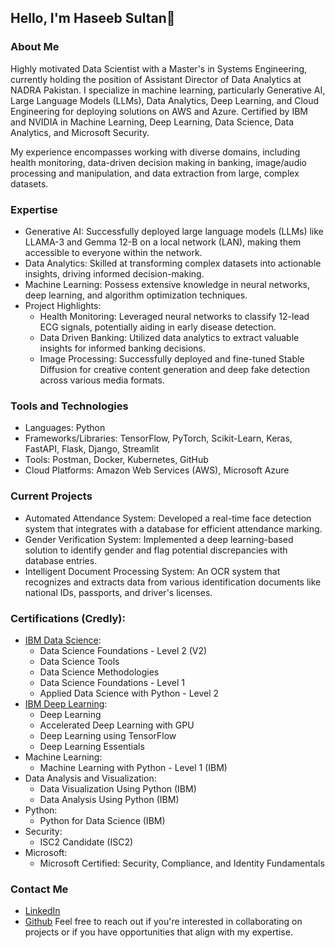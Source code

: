 ## Hello, I'm Haseeb Sultan👋

### About Me
Highly motivated Data Scientist with a Master's in Systems Engineering, currently holding the position of Assistant Director of Data Analytics at NADRA Pakistan. I specialize in machine learning, particularly Generative AI, Large Language Models (LLMs), Data Analytics, Deep Learning, and Cloud Engineering for deploying solutions on AWS and Azure. Certified by IBM and NVIDIA in Machine Learning, Deep Learning, Data Science, Data Analytics, and Microsoft Security.

My experience encompasses working with diverse domains, including health monitoring, data-driven decision making in banking, image/audio processing and manipulation, and data extraction from large, complex datasets.

### Expertise
- Generative AI: Successfully deployed large language models (LLMs) like LLAMA-3 and Gemma 12-B on a local network (LAN), making them accessible to everyone within the network.
- Data Analytics: Skilled at transforming complex datasets into actionable insights, driving informed decision-making.
- Machine Learning: Possess extensive knowledge in neural networks, deep learning, and algorithm optimization techniques.
- Project Highlights:
  - Health Monitoring: Leveraged neural networks to classify 12-lead ECG signals, potentially aiding in early disease detection.
  - Data Driven Banking: Utilized data analytics to extract valuable insights for informed banking decisions.
  - Image Processing: Successfully deployed and fine-tuned Stable Diffusion for creative content generation and deep fake detection across various media formats.

### Tools and Technologies
- Languages: Python
- Frameworks/Libraries: TensorFlow, PyTorch, Scikit-Learn, Keras, FastAPI, Flask, Django, Streamlit
- Tools: Postman, Docker, Kubernetes, GitHub
- Cloud Platforms: Amazon Web Services (AWS), Microsoft Azure

### Current Projects
- Automated Attendance System: Developed a real-time face detection system that integrates with a database for efficient attendance marking.
- Gender Verification System: Implemented a deep learning-based solution to identify gender and flag potential discrepancies with database entries.
- Intelligent Document Processing System: An OCR system that recognizes and extracts data from various identification documents like national IDs, passports, and driver's licenses.

### Certifications (Credly):
- [IBM Data Science](https://www.credly.com/users/haseeb-sultan/badges):
  - Data Science Foundations - Level 2 (V2)
  - Data Science Tools
  - Data Science Methodologies
  - Data Science Foundations - Level 1
  - Applied Data Science with Python - Level 2
- [IBM Deep Learning](https://www.credly.com/users/haseeb-sultan/badges):
  - Deep Learning
  - Accelerated Deep Learning with GPU
  - Deep Learning using TensorFlow
  - Deep Learning Essentials
- Machine Learning:
  - Machine Learning with Python - Level 1 (IBM)
- Data Analysis and Visualization:
  - Data Visualization Using Python (IBM)
  - Data Analysis Using Python (IBM)
- Python:
  - Python for Data Science (IBM)
- Security:
  - ISC2 Candidate (ISC2)
- Microsoft:
  - Microsoft Certified: Security, Compliance, and Identity Fundamentals

### Contact Me
- [LinkedIn](https://www.linkedin.com/in/haseebsultan/)
- [Github](https://github.com/haseebsultankhan)
Feel free to reach out if you're interested in collaborating on projects or if you have opportunities that align with my expertise.
